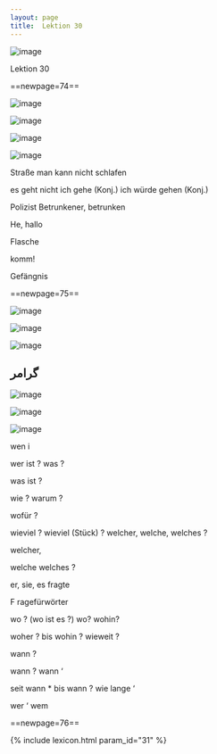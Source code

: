 ```yaml
---
layout: page
title:  Lektion 30
---
```



![image](/assets/s/076.png-03.png)

Lektion 30





==newpage=74==

![image](/assets/s/077.png-02.png)

![image](/assets/s/2col/077.png-04_1L.png)

![image](/assets/s/2col/077.png-04_2R.png)

![image](/assets/s/077.png-06.png)

Straße man kann nicht schlafen

es geht nicht ich gehe (Konj.) ich würde gehen (Konj.)



Polizist Betrunkener, betrunken

He, hallo

Flasche

komm!

Gefängnis



==newpage=75==

![image](/assets/s/078.png-02.png)

![image](/assets/s/2col/078.png-05_1L.png)

![image](/assets/s/2col/078.png-05_2R.png)

## گرامر

![image](/assets/s/078.png-07.png)

![image](/assets/s/2col/078.png-08_1L.png)

![image](/assets/s/2col/078.png-08_2R.png)

wen i

wer ist ? was ?

was ist ?

wie ? warum ?

wofür ?

wieviel ? wieviel (Stück) ? welcher, welche, welches ?

welcher,

welche welches ?



er, sie, es fragte

F ragefürwörter

wo ? (wo ist es ?) wo? wohin?

woher ? bis wohin ? wieweit ?

wann ?

wann ? wann ‘

seit wann * bis wann ? wie lange ‘

wer ‘ wem



==newpage=76==


{% include lexicon.html param_id="31" %}
